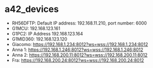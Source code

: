 # a42_devices
- RH56DFTP: Default IP address: 192.168.11.210, port number: 6000
- G1MCU: 192.168.123.161
- G1PC2: IP Address 192.168.123.164
- G1MID360: 192.168.123.120
- Giacomo: https://192.168.1.234:8012?ws=wss://192.168.1.234:8012
- Anna 1: https://192.168.1.246:8012?ws=wss://192.168.1.246:8012
- Anna 2: https://192.168.200.11:8012?ws=wss://192.168.200.11:8012
- Fra: https://192.168.200.24:8012?ws=wss://192.168.200.24:8012
